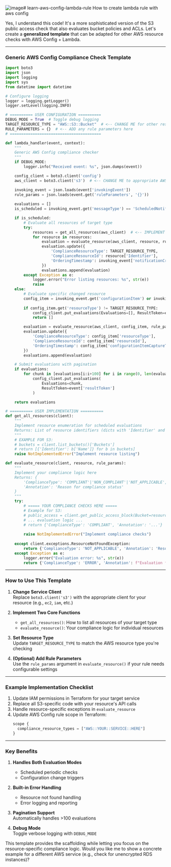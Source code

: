 ![image](https://github.com/user-attachments/assets/299320f0-5e03-4773-a5f1-e0888d4697c2)# learn-aws-config-lambda-rule
How to create lambda rule with aws config

Yes, I understand this code! It's a more sophisticated version of the S3 public access check that also evaluates bucket policies and ACLs. Let's create a **generalized template** that can be adapted for other AWS resource checks with AWS Config + Lambda.

---

### **Generic AWS Config Compliance Check Template**
```python
import boto3
import json
import logging
import sys
from datetime import datetime

# Configure logging
logger = logging.getLogger()
logger.setLevel(logging.INFO)

# ========== USER CONFIGURATION ==========
DEBUG_MODE = True  # Toggle debug logging
TARGET_RESOURCE_TYPE = "AWS::S3::Bucket"  # <-- CHANGE ME for other resources
RULE_PARAMETERS = {}  # <-- ADD any rule parameters here
# ========================================

def lambda_handler(event, context):
    """
    Generic AWS Config compliance checker
    """
    if DEBUG_MODE:
        logger.info("Received event: %s", json.dumps(event))

    config_client = boto3.client('config')
    aws_client = boto3.client('s3')  # <-- CHANGE ME to appropriate AWS service client

    invoking_event = json.loads(event['invokingEvent'])
    rule_params = json.loads(event.get('ruleParameters', '{}'))
    
    evaluations = []
    is_scheduled = invoking_event.get('messageType') == 'ScheduledNotification'

    if is_scheduled:
        # Evaluate all resources of target type
        try:
            resources = get_all_resources(aws_client)  # <-- IMPLEMENT RESOURCE LISTING
            for resource in resources:
                evaluation = evaluate_resource(aws_client, resource, rule_params)
                evaluation.update({
                    'ComplianceResourceType': TARGET_RESOURCE_TYPE,
                    'ComplianceResourceId': resource['Identifier'],
                    'OrderingTimestamp': invoking_event['notificationCreationTime']
                })
                evaluations.append(evaluation)
        except Exception as e:
            logger.error("Error listing resources: %s", str(e))
            raise
    else:
        # Evaluate specific changed resource
        config_item = invoking_event.get('configurationItem') or invoking_event.get('configurationItemSummary', {})
        
        if config_item.get('resourceType') != TARGET_RESOURCE_TYPE:
            config_client.put_evaluations(Evaluations=[], ResultToken=event['resultToken'])
            return []

        evaluation = evaluate_resource(aws_client, config_item, rule_params)
        evaluation.update({
            'ComplianceResourceType': config_item['resourceType'],
            'ComplianceResourceId': config_item['resourceId'],
            'OrderingTimestamp': config_item['configurationItemCaptureTime']
        })
        evaluations.append(evaluation)

    # Submit evaluations with pagination
    if evaluations:
        for chunk in [evaluations[i:i+100] for i in range(0, len(evaluations), 100)]:
            config_client.put_evaluations(
                Evaluations=chunk,
                ResultToken=event['resultToken']
            )

    return evaluations

# ========== USER IMPLEMENTATION ==========
def get_all_resources(client):
    """
    Implement resource enumeration for scheduled evaluations
    Returns: List of resource identifiers (dicts with 'Identifier' and other needed fields)
    """
    # EXAMPLE FOR S3:
    # buckets = client.list_buckets()['Buckets']
    # return [{'Identifier': b['Name']} for b in buckets]
    raise NotImplementedError("Implement resource listing")

def evaluate_resource(client, resource, rule_params):
    """
    Implement your compliance logic here
    Returns: {
        'ComplianceType': 'COMPLIANT'|'NON_COMPLIANT'|'NOT_APPLICABLE',
        'Annotation': 'Reason for compliance status'
    }
    """
    try:
        # ===== YOUR COMPLIANCE CHECKS HERE =====
        # Example for S3:
        # public_access = client.get_public_access_block(Bucket=resource['Identifier'])
        # ... evaluation logic ...
        # return {'ComplianceType': 'COMPLIANT', 'Annotation': '...'}
        
        raise NotImplementedError("Implement compliance checks")
    
    except client.exceptions.ResourceNotFoundException:
        return {'ComplianceType': 'NOT_APPLICABLE', 'Annotation': 'Resource no longer exists'}
    except Exception as e:
        logger.error("Evaluation error: %s", str(e))
        return {'ComplianceType': 'ERROR', 'Annotation': f"Evaluation failed: {str(e)}"}
```

---

### **How to Use This Template**
1. **Change Service Client**  
   Replace `boto3.client('s3')` with the appropriate client for your resource (e.g., `ec2`, `iam`, etc.)

2. **Implement Two Core Functions**  
   - `get_all_resources()`: How to list all resources of your target type
   - `evaluate_resource()`: Your compliance logic for individual resources

3. **Set Resource Type**  
   Update `TARGET_RESOURCE_TYPE` to match the AWS resource type you're checking

4. **(Optional) Add Rule Parameters**  
   Use the `rule_params` argument in `evaluate_resource()` if your rule needs configurable settings

---

### **Example Implementation Checklist**
1. Update IAM permissions in Terraform for your target service
2. Replace all S3-specific code with your resource's API calls
3. Handle resource-specific exceptions in `evaluate_resource`
4. Update AWS Config rule scope in Terraform:
   ```terraform
   scope {
     compliance_resource_types = ["AWS::YOUR::SERVICE::HERE"]
   }
   ```

---

### **Key Benefits**
1. **Handles Both Evaluation Modes**  
   - Scheduled periodic checks
   - Configuration change triggers

2. **Built-in Error Handling**  
   - Resource not found handling
   - Error logging and reporting

3. **Pagination Support**  
   Automatically handles >100 evaluations

4. **Debug Mode**  
   Toggle verbose logging with `DEBUG_MODE`

This template provides the scaffolding while letting you focus on the resource-specific compliance logic. Would you like me to show a concrete example for a different AWS service (e.g., check for unencrypted RDS instances)?
